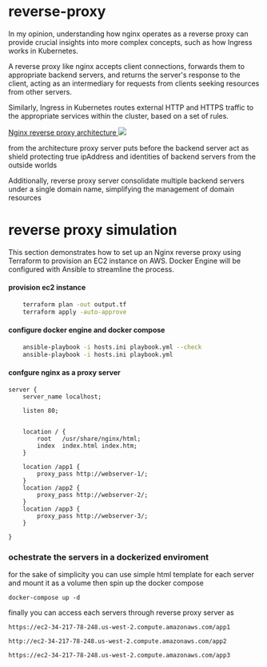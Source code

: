 # reverse-proxy
In my opinion, understanding how nginx operates as a reverse proxy can provide crucial insights into more complex concepts, such as how Ingress works in Kubernetes. 

A reverse proxy like nginx accepts client connections, forwards them to appropriate backend servers, and returns the server's response to the client, acting as an intermediary for requests from clients seeking resources from other servers. 

Similarly, Ingress in Kubernetes routes external HTTP and HTTPS traffic to the appropriate services within the cluster, based on a set of rules.


[Nginx reverse proxy architecture ![](https://app.eraser.io/workspace/c4xuI3Kt8Xp5NlLqBzOc/preview?elements=pabIq7KzQL9GRReBSZVeqA&type=embed)](https://app.eraser.io/workspace/c4xuI3Kt8Xp5NlLqBzOc?elements=pabIq7KzQL9GRReBSZVeqA)

from the architecture proxy server puts before the backend server act as shield protecting true ipAddress and identities of  backend servers from the  outside  worlds  

Additionally, reverse proxy server consolidate multiple backend servers under a single domain name, simplifying the management of domain resources 

# reverse proxy simulation 

This section demonstrates how to set up an Nginx reverse proxy using Terraform to provision an EC2 instance on AWS. Docker Engine will be configured with Ansible to streamline the process.


#### provision ec2 instance 
``` bash
    terraform plan -out output.tf 
    terraform apply -auto-approve
```    
#### configure docker engine and docker compose 
``` bash
    ansible-playbook -i hosts.ini playbook.yml --check
    ansible-playbook -i hosts.ini playbook.yml 
```
#### confgure nginx as a proxy server 
``` nginx
server {
	server_name localhost;

	listen 80;
   

	location / {
        root   /usr/share/nginx/html;
        index  index.html index.htm;
    }

	location /app1 {
		proxy_pass http://webserver-1/;
	}
	location /app2 {
		proxy_pass http://webserver-2/;
	}
	location /app3 {
		proxy_pass http://webserver-3/;
	}

}
```
### ochestrate the servers in a dockerized enviroment 

for the sake of simplicity you can use simple html template for each server  and mount it as a volume 
then spin up the docker compose 
``` docker compose 
docker-compose up -d
```

finally you can access each servers through reverse proxy  server  as 

``` curl 
https://ec2-34-217-78-248.us-west-2.compute.amazonaws.com/app1

http://ec2-34-217-78-248.us-west-2.compute.amazonaws.com/app2

https://ec2-34-217-78-248.us-west-2.compute.amazonaws.com/app3

```
